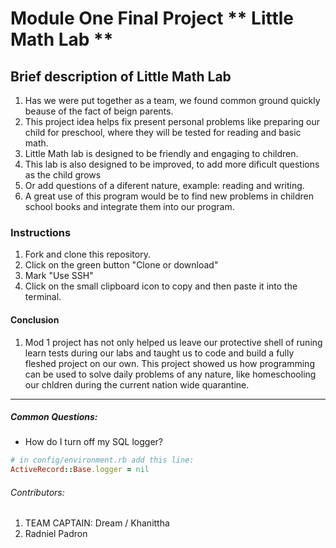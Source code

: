 

# Module One Final Project ** Little Math Lab **


## Brief description of Little Math Lab

1. Has we were put together as a team, we found common ground quickly beause of the fact of beign parents. 
2. This project idea helps fix present personal problems like preparing our child for preschool, where they will be tested for reading and basic math.
3. Little Math lab is designed to be friendly and engaging to children.
4. This lab is also designed to be improved, to add more dificult questions as the child grows
5. Or add questions of a diferent nature, example: reading and writing.
6. A great use of this program would be to find new problems in children school books and integrate them into our program.


### Instructions

1. Fork and clone this repository.
2. Click on the green button "Clone or download"
3. Mark "Use SSH"
4. Click on the small clipboard icon to copy and then paste it into the terminal.

#### Conclusion
1. Mod 1 project has not only helped us leave our protective shell of runing learn tests during our labs and taught us to code and build a fully fleshed project on our own. This project showed us how programming can be used to solve daily problems of any nature, like homeschooling our chldren during the current nation wide quarantine.

---
##### Common Questions:
- How do I turn off my SQL logger?
```ruby
# in config/environment.rb add this line:
ActiveRecord::Base.logger = nil
```
###### Contributors:

1. TEAM CAPTAIN: Dream / Khanittha
2. Radniel Padron

